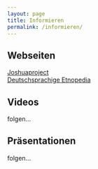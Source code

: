```yaml
---
layout: page
title: Informieren
permalink: /informieren/
---
```


## Webseiten

[Joshuaproject](www.joshuaproject.net)  
[Deutschsprachige Etnopedia](https://de.etnopedia.org/)  


## Videos

folgen...

## Präsentationen

folgen...
